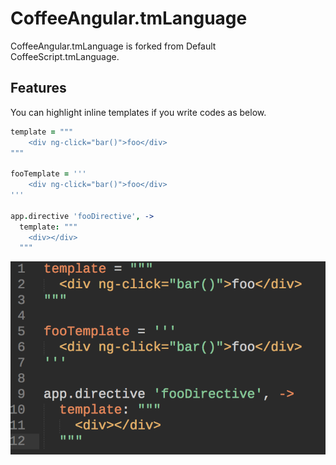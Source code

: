 # CoffeeAngular.tmLanguage

CoffeeAngular.tmLanguage is forked from Default CoffeeScript.tmLanguage.

## Features

You can highlight inline templates if you write codes as below.

```coffee
template = """
	<div ng-click="bar()">foo</div>
"""

fooTemplate = '''
	<div ng-click="bar()">foo</div>
'''

app.directive 'fooDirective', ->
  template: """
  	<div></div>
  """
```

![image](https://raw.githubusercontent.com/ukyo/CoffeeAngular.tmLanguage/master/coffeeangular.png)
